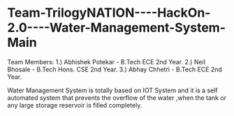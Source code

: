 # Team-TrilogyNATION----HackOn-2.0----Water-Management-System-Main

Team Members: 1.) Abhishek Potekar - B.Tech ECE 2nd Year. 2.) Neil Bhosale - B.Tech Hons. CSE 2nd Year. 3.) Abhay Chhetri - B.Tech ECE 2nd Year.

Water Management System is totally based on IOT System and it is a self automated system that prevents the overflow of the water ,when the tank or any large storage reservoir is filled completely.
